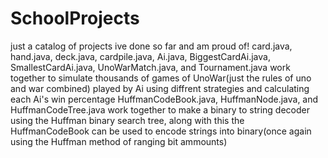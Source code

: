 # SchoolProjects
just a catalog of projects ive done so far and am proud of!
card.java, hand.java, deck.java, cardpile.java, Ai.java, BiggestCardAi.java, SmallestCardAi.java, UnoWarMatch.java, and Tournament.java work together to simulate thousands of games of UnoWar(just the rules of uno and war combined) played by Ai using diffrent strategies and calculating each Ai's win percentage
HuffmanCodeBook.java, HuffmanNode.java, and HuffmanCodeTree.java work together to make a binary to string decoder using the Huffman binary search tree, along with this the HuffmanCodeBook can be used to encode strings into binary(once again using the Huffman method of ranging bit ammounts)

